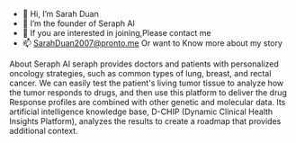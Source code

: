 - 👋 Hi, I’m Sarah Duan
- 👀 I’m the founder of Seraph AI
- 💞️ If you are interested in joining,Please contact me
- 📫 SarahDuan2007@pronto.me Or want to Know more about my story
<!---
sarahduan2023/sarahduan2023 is a ✨ special ✨ repository because its `README.md` (this file) appears on your GitHub profile.
You can click the Preview link to take a look at your changes.
--->
About Seraph AI
seraph provides doctors and patients with personalized oncology strategies, such as common types of lung, breast, and rectal cancer. We can easily test the patient's living tumor tissue to analyze how the tumor responds to drugs, and then use this platform to deliver the drug Response profiles are combined with other genetic and molecular data. Its artificial intelligence knowledge base, D-CHIP (Dynamic Clinical Health Insights Platform), analyzes the results to create a roadmap that provides additional context.
